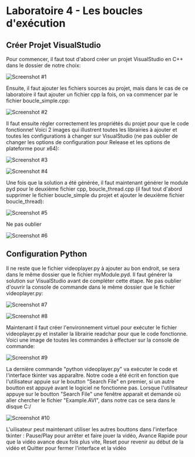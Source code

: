# Laboratoire 4 - Les boucles d'exécution

## Créer Projet VisualStudio

Pour commencer, il faut tout d'abord créer un projet VisualStudio en C++ dans le dossier de notre choix:

![Screenshot #1](https://github.com/lucazzzzz/lab4/blob/master/Images_Lab4/ProjetVS.JPG)

Ensuite, il faut ajouter les fichiers sources au projet, mais dans le cas de ce laboratoire il faut ajouter un fichier cpp 
 la fois, on va commencer par le fichier boucle_simple.cpp:

![Screenshot #2](https://github.com/lucazzzzz/lab4/blob/master/Images_Lab4/SourceCPP.JPG)

Il faut ensuite régler correctement les propriétés du projet pour que le code fonctionne! Voici 2 images qui illustrent toutes les librairies à ajouter et toutes les configurations à changer sur VisualStudio (ne pas oublier de changer les options de configuration pour Release et les options de plateforme pour x64):

![Screenshot #3](https://github.com/lucazzzzz/lab4/blob/master/Images_Lab4/ProprietesModule3.JPG)

![Screenshot #4](https://github.com/lucazzzzz/lab4/blob/master/Images_Lab4/ProprietesPython.JPG)

Une fois que la solution a été générée, il faut maintenant générer le module pyd pour le deuxième fichier cpp, boucle_thread.cpp (il faut tout d'abord supprimer le fichier boucle_simple du projet et ajouter le deuxième fichier boucle_thread):

![Screenshot #5](https://github.com/lucazzzzz/lab4/blob/master/Images_Lab4/SourceThreadCPP.JPG)

Ne pas oublier

![Screenshot #6](https://github.com/lucazzzzz/Lab3/blob/master/Images/ExampleAVI.jpg)

## Configuration Python

Il ne reste que le fichier videoplayer.py à ajouter au bon endroit, se sera dans le même dossier que le fichier myModule.pyd. Il faut générer la solution sur VisualStudio avant de compléter cette étape. Ne pas oublier d'ouvrir la console de commande dans le même dossier que le fichier videoplayer.py:

![Screenshot #7](https://github.com/lucazzzzz/Lab3/blob/master/Images/FichierPYauBonEndroit.JPG)

![Screenshot #8](https://github.com/lucazzzzz/Lab3/blob/master/Images/InvdeCommande.JPG)

Maintenant il faut créer l'environnement virtuel pour exécuter le fichier videoplayer.py et installer la librairie readchar pour que le code fonctionne. Voici une image de toutes les commandes à effectuer sur la console de commande:

![Screenshot #9](https://github.com/lucazzzzz/Lab3/blob/master/Images/CommandesVENV.JPG)

La dernière commande "python videoplayer.py" va exécuter le code et l'interface tkinter vas apparaître. Notre code a été écrit en fonction que l'utilisateur appuie sur le boutton "Search File" en premier, si un autre boutton est appuyé avant le logiciel ne fonctionne pas. Lorsque l'utilisateur appuye sur le boutton "Search File" une fenêtre apparait et demande où aller chercher le fichier "Example.AVI", dans notre cas ce sera dans le disque C:/ 

![Screenshot #10](https://github.com/lucazzzzz/Lab3/blob/master/Images/SearchFileExampleAVI.JPG)

L'uilisateur peut maintenant utiliser les autres bouttons dans l'interface tkinter : Pause/Play pour arrêter et faire jouer la vidéo, Avance Rapide pour que la vidéo avance deux fois plus vite, Reset pour revenir au début de la vidéo et Quitter pour fermer l'interface et la vidéo
